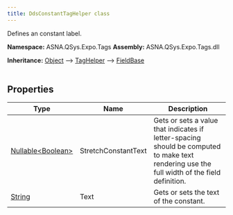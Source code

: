 ```yaml
---
title: DdsConstantTagHelper class
---
```


Defines an constant label.

**Namespace:** ASNA.QSys.Expo.Tags
**Assembly:** ASNA.QSys.Expo.Tags.dll

**Inheritance:** [Object](https://docs.microsoft.com/en-us/dotnet/api/system.object) --> [TagHelper](https://learn.microsoft.com/en-us/dotnet/api/microsoft.aspnetcore.razor.taghelpers.taghelper?view=aspnetcore-8.0) --> [FieldBase](/reference/expo/qsys-expo-tags/field-base.html)
<br>
<br>

## Properties

| Type | Name | Description
| --- | --- | --- 
| [Nullable\<Boolean\>](https://learn.microsoft.com/en-us/dotnet/csharp/language-reference/builtin-types/nullable-value-types) | StretchConstantText | Gets or sets a value that indicates if letter-spacing should be computed to make text rendering use the full width of the field definition. |
| [String](https://learn.microsoft.com/en-us/dotnet/api/system.string?view=net-8.0) | Text | Gets or sets the text of the constant.  |
